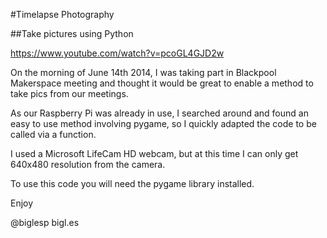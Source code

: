 #Timelapse Photography

##Take pictures using Python

https://www.youtube.com/watch?v=pcoGL4GJD2w

On the morning of June 14th 2014, I was taking part in Blackpool Makerspace meeting and thought it would be great to enable a method to take pics from our meetings.

As our Raspberry Pi was already in use, I searched around and found an easy to use method involving pygame, so I quickly adapted the code to be called via a function.

I used a Microsoft LifeCam HD webcam, but at this time I can only get 640x480 resolution from the camera.

To use this code you will need the pygame library installed.

Enjoy

@biglesp
bigl.es


